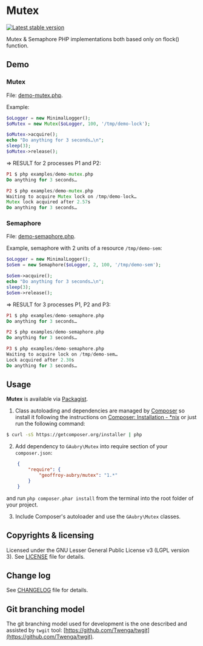 # Mutex

[![Latest stable version](https://poser.pugx.org/geoffroy-aubry/Mutex/v/stable.png "Latest stable version")](https://packagist.org/packages/geoffroy-aubry/Mutex)

Mutex & Semaphore PHP implementations both based only on flock() function.

## Demo

### Mutex

File: [demo-mutex.php](examples/demo-mutex.php).

Example:
```php
$oLogger = new MinimalLogger();
$oMutex = new Mutex($oLogger, 100, '/tmp/demo-lock');

$oMutex->acquire();
echo "Do anything for 3 seconds…\n";
sleep(3);
$oMutex->release();
```
⇒ RESULT for 2 processes P1 and P2:
```php
P1 $ php examples/demo-mutex.php
Do anything for 3 seconds…

P2 $ php examples/demo-mutex.php
Waiting to acquire Mutex lock on /tmp/demo-lock…
Mutex lock acquired after 2.57s
Do anything for 3 seconds…
```

### Semaphore

File: [demo-semaphore.php](examples/demo-semaphore.php).

Example, semaphore with 2 units of a resource `/tmp/demo-sem`:
```php
$oLogger = new MinimalLogger();
$oSem = new Semaphore($oLogger, 2, 100, '/tmp/demo-sem');

$oSem->acquire();
echo "Do anything for 3 seconds…\n";
sleep(3);
$oSem->release();
```
⇒ RESULT for 3 processes P1, P2 and P3:
```php
P1 $ php examples/demo-semaphore.php
Do anything for 3 seconds…

P2 $ php examples/demo-semaphore.php
Do anything for 3 seconds…

P3 $ php examples/demo-semaphore.php
Waiting to acquire lock on /tmp/demo-sem…
Lock acquired after 2.30s
Do anything for 3 seconds…
```

## Usage

**Mutex** is available via [Packagist](https://packagist.org/packages/geoffroy-aubry/mutex).

1. Class autoloading and dependencies are managed by [Composer](http://getcomposer.org/) 
so install it following the instructions 
on [Composer: Installation - *nix](http://getcomposer.org/doc/00-intro.md#installation-nix)
or just run the following command:
```bash
$ curl -sS https://getcomposer.org/installer | php
```

2. Add dependency to `GAubry\Mutex` into require section of your `composer.json`:
```json
    {
        "require": {
            "geoffroy-aubry/mutex": "1.*"
        }
    }
```
and run `php composer.phar install` from the terminal into the root folder of your project.

3. Include Composer's autoloader and use the `GAubry\Mutex` classes.

## Copyrights & licensing
Licensed under the GNU Lesser General Public License v3 (LGPL version 3).
See [LICENSE](LICENSE) file for details.

## Change log
See [CHANGELOG](CHANGELOG.md) file for details.

## Git branching model
The git branching model used for development is the one described and assisted by `twgit` tool: [https://github.com/Twenga/twgit](https://github.com/Twenga/twgit).

